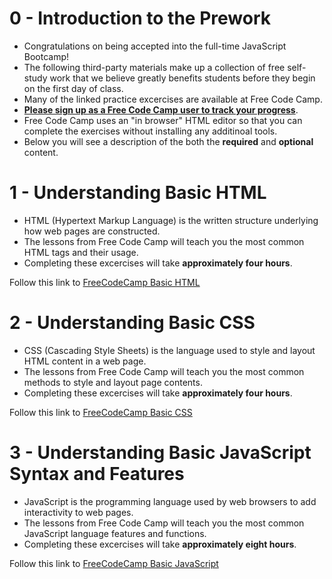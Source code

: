 # 0 - Introduction to the Prework

* Congratulations on being accepted into the full-time JavaScript Bootcamp!
* The following third-party materials make up a collection of free self-study work that we believe greatly benefits students before they begin on the first day of class.
* Many of the linked practice excercises are available at Free Code Camp.
* <strong><u>Please sign up as a Free Code Camp user to track your progress</u></strong>.
* Free Code Camp uses an "in browser" HTML editor so that you can complete the exercises without installing any additinoal tools.
* Below you will see a description of the both the **required** and **optional** content.

# 1 - Understanding Basic HTML

- HTML (Hypertext Markup Language) is the written structure underlying how web pages are constructed.
- The lessons from Free Code Camp will teach you the most common HTML tags and their usage.
- Completing these excercises will take **approximately four hours**.

Follow this link to [FreeCodeCamp Basic HTML](fcc_basic_html)

# 2 - Understanding Basic CSS

- CSS (Cascading Style Sheets) is the language used to style and layout HTML content in a web page.
- The lessons from Free Code Camp will teach you the most common methods to style and layout page contents.
- Completing these excercises will take **approximately four hours**.

Follow this link to [FreeCodeCamp Basic CSS ](fcc_basic_css)

# 3 - Understanding Basic JavaScript Syntax and Features

- JavaScript is the programming language used by web browsers to add interactivity to web pages.
- The lessons from Free Code Camp will teach you the most common JavaScript language features and functions.
- Completing these excercises will take  **approximately eight hours**.

Follow this link to [FreeCodeCamp Basic JavaScript ](fcc_basic_javascript)
